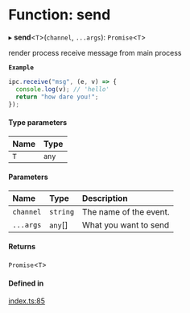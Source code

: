 # Function: send

▸ **send**<`T`\>(`channel`, `...args`): `Promise`<`T`\>

render process receive message from main process

**`Example`**

```typescript
ipc.receive("msg", (e, v) => {
  console.log(v); // 'hello'
  return "how dare you!";
});
```

#### Type parameters

| Name | Type |
| :------ | :------ |
| `T` | `any` |

#### Parameters

| Name | Type | Description |
| :------ | :------ | :------ |
| `channel` | `string` | The name of the event. |
| `...args` | `any`[] | What you want to send |

#### Returns

`Promise`<`T`\>

#### Defined in

[index.ts:85](https://github.com/savage181855/npm-electron-ipc/blob/cb77096/src/index.ts#L85)
